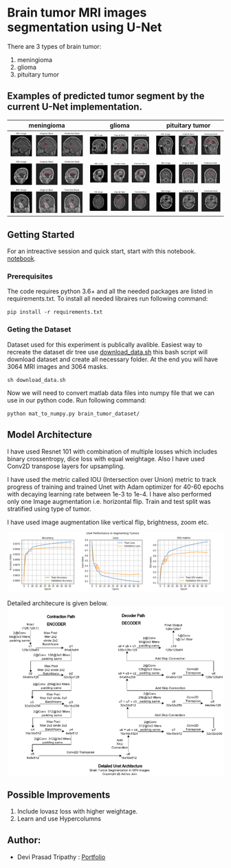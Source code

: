 # Brain tumor MRI images segmentation using U-Net

There are 3 types of brain tumor:
1. meningioma
2. glioma
3. pituitary tumor

## Examples of predicted tumor segment by the current U-Net implementation.
meningioma       	  | glioma		| 	pituitary tumor             
:-------------------------:|:-------------------------:|:------------------------:
![](samples/sample1.png)  |  ![](samples/sample2.png)		| ![](samples/sample3.png)
![](samples/sample4.png)  |  ![](samples/sample5.png)		| ![](samples/sample6.png) 
![](samples/sample7.png)  |  ![](samples/sample8.png)		| ![](samples/sample9.png) 

## Getting Started
For an intreactive session and quick start, start with this notebook. [notebook](https://github.com/deviprasad97/MRI-segmentation-using-UNet/blob/master/brain_tumor_segmentation.ipynb).

### Prerequisites
The code requires python 3.6+ and all the needed packages are listed in requirements.txt. To install all needed libraires run following command:
```console
pip install -r requirements.txt
```

### Geting the Dataset
Dataset used for this experiment is publically avalible. Easiest way to recreate the dataset dir tree use [download_data.sh](https://github.com/deviprasad97/MRI-segmentation-using-UNet/blob/master/download_data.sh) this bash script will download dataset and create all necessary folder. At the end you will have 3064 MRI images and 3064 masks. 
```console
sh download_data.sh
```
Now we will need to convert matlab data files into numpy file that we can use in our python code. Run following command:
```console
python mat_to_numpy.py brain_tumor_dataset/ 
```

## Model Architecture
I have used Resnet 101 with combination of multiple losses which includes binary crossentropy, dice loss with equal weightage. Also I have used Conv2D transpose layers for upsampling. 

I have used the metric called IOU (Intersection over Union) metric to track progress of training and trained Unet with Adam optimizer for 40-60 epochs with decaying learning rate between 1e-3 to 1e-4. I have also performed only one Image augmentation i.e. horizontal flip. Train and test split was stratified using type of tumor.

I have used image augmentation like vertical flip, brightness, zoom etc.

![Performance](screenshots/performance2.png)


Detailed architecure is given below.
![Unet Architecture](screenshots/unet-tumor-seg.png)

## Possible Improvements
1. Include lovasz loss with higher weightage.
2. Learn and use Hypercolumns

## Author:
* Devi Prasad Tripathy : [Portfolio](http://deviprasadtripathy.com)